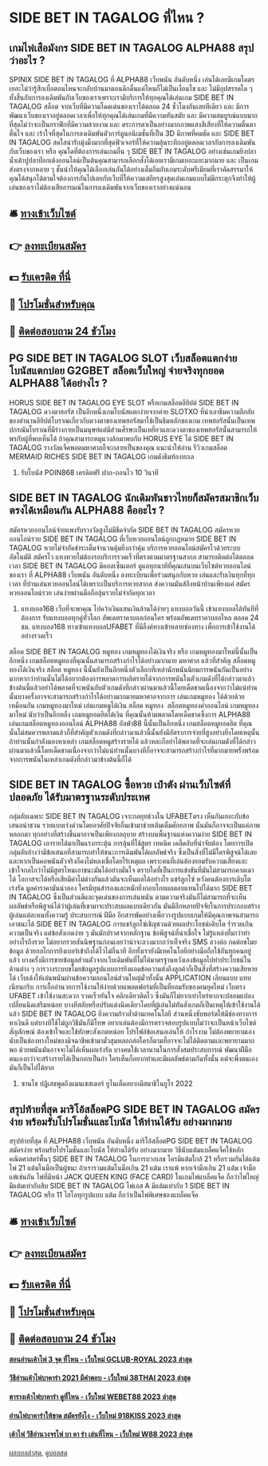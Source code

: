 # SIDE BET IN TAGALOG ที่ไหน ?
## เกมไพ่เสือมังกร SIDE BET IN TAGALOG ALPHA88 สรุปว่าอะไร ?
SPINIX SIDE BET IN TAGALOG ที่ ALPHA88 เว็บพนัน อันดับหนึ่ง เล่นได้เลยมีเกมโคตรเยอะไม่ว่ารู้สึกเบื่อตอนไหนจะกลับบ้านมาตอนดึกดื่นแค่ไหนก็ไม่เป็นเงื่อนไข และ ไม่มีอุปสรรคใด ๆ ทั้งสิ้นกับการลงเดิมพันกับเว็บของเราเพราะเรามีบริการให้ทุกคุณได้เล่นเกม SIDE BET IN TAGALOG สล็อต จากเว็บที่มีความโดดเด่นของเราได้ตลอด 24 ชั่วโมงกันเลยทีเดียว และ มีการพัฒนาเว็บของเราอยู่ตลอดเวลาเพื่อให้ทุกคุณได้เล่นเกมที่มีความทันสมัย และ มีความสมบูรณ์แบบมากที่สุดไม่ว่าจะเป็นกราฟิกที่มีความสวยงาม และ ตระการตาเป็นอย่างมากภาพแสงสีเสียงที่ให้ความตื่นตาตื่นใจ และ เร้าใจที่สุดในการลงเดิมพันตัวการ์ตูนอนิเมชั่นที่เป็น 3D มีภาพที่คมชัด และ SIDE BET IN TAGALOG สดใสน่ารักมุ้งมิ้งมากที่สุดฟิวเจอร์ที่ให้ความลุ้นระทึกอยู่ตลอดเวลากับการลงเดิมพันกับเว็บของเรา หรือ คุณใดที่ต้องการเล่นเกมอื่น ๆ SIDE BET IN TAGALOG อย่างเช่นเกมยิงปลาน้ำเต้าปูปลาป๊อกเด้งออนไลน์เป็นต้นคุณสามารถเลือกสั่งได้เลยเรามีเกมเยอะแยะมากมาย และ เป็นเกมส่งตรงจากหลาย ๆ ชั้นนำให้คุณได้เลือกเล่นกันได้อย่างเต็มอิ่มกับเกมระดับพรีเมียมที่เราคัดสรรมาให้คุณได้สนุกได้ตามใจต้องการกันไปเลยกับเว็บที่ให้ความเสถียรสูงสุดเล่นเกมแบบไม่มีกระตุกจึงทำให้ผู้เล่นของเราไม่ต้องเสียอารมณ์ในการลงเดิมพันจากเว็บของเราอย่างแน่นอน

## 🛎 [ทางเข้าเว็บไซต์](https://bit.ly/3SdLNi2)
## 👉 [ลงทะเบียนสมัคร](https://bit.ly/3SdLNi2)
## 💵 [รับเครดิต ที่นี่](https://bit.ly/3dyRKHj)
## 👑 [โปรโมชั่นสำหรับคุณ](https://bit.ly/3dyRKHj)
## 📱 [ติดต่อสอบถาม 24 ชัวโมง](https://bit.ly/3dyRKHj)

## PG SIDE BET IN TAGALOG SLOT เว็บสล็อตแตกง่าย โบนัสแตกบ่อย G2GBET สล็อตเว็บใหญ่ จ่ายจริงทุกยอด ALPHA88 ได้อย่างไร ?
HORUS SIDE BET IN TAGALOG EYE SLOT หรือเกมสล็อตอียิปต์ SIDE BET IN TAGALOG ดวงตาฮอรัส เป็นอีกหนึ่งเกมโบนัสแตกง่ายจากค่าย SLOTXO ที่นำเอาธีมความลึกลับของตำนานอียิปต์โบราณเกี่ยวกับดวงตาของเทพฮอรัสมาใช้เป็นธีมหลักของเกม เทพฮอรัสนั้นเป็นเทพปกรณัมโบราณที่มีร่างกายเป็นมนุษย์แต่มีส่วนศีรษะเป็นเหยี่ยวและดวงตาของเทพฮอรัสนั้นสามารถให้พรกับผู้ที่พบเห็นได้ ถ้าคุณสามารถหมุนวงล้อมาพบกับ HORUS EYE ได้ SIDE BET IN TAGALOG รางวัลแจ็คพอตมหาศาลก็จะกลายเป็นของคุณ
แนะนำให้อ่าน รีวิวเกมสล็อต MERMAID RICHES SIDE BET IN TAGALOG เกมดังธีมท้องทะเล
1. รับโบนัส POIN868 เครดิตฟรี ฝาก-ถอนไว 10 วินาที

## SIDE BET IN TAGALOG นักเดิมพันชาวไทยก็สมัครสมาชิกเว็บตรงได้เหมือนกัน ALPHA88 คืออะไร ?
สมัครหวยออนไลน์จ่ายแพงรับรางวัลสูงไม่มีขีดจำกัด SIDE BET IN TAGALOG สมัครหวยออนไลน์รวย SIDE BET IN TAGALOG ที่เว็บหวยออนไลน์ถูกกฎหมาย SIDE BET IN TAGALOG หวยไม่จำกัดชำระเต็มจำนวนคุ้มยิ่งกว่าคุ้ม บริการหวยออนไลน์สมัครไวด้วยระบบอัตโนมัติ สมัครไว แทงหวยไม่ต้องรอบริการรวดเร็วที่ตรงตามมาตรฐานสากล สามารถติดต่อได้ตลอดเวลา SIDE BET IN TAGALOG มีคอลเซ็นเตอร์ ดูแลทุกนาทีที่คุณเล่นบนเว็บไซต์หวยออนไลน์ของเรา ที่ ALPHA88 เว็บพนัน อันดับหนึ่ง ลงทะเบียนเพื่อร่วมสนุกกับหวย เล่นและรับเงินทุกที่ทุกเวลา ที่บ้านเล่นหวยออนไลน์ได้เพราะเป็นบริการหวยสากล ส่งความมันส์ถึงหน้าบ้านเพียงแค่ สมัครหวยออนไลน์รวย เล่นง่ายผ่านมือถือลุ้นรวยไม่จำกัดทุกเวลา
1. แทงบอล168 เว็บที่จะพาคุณ ไปคว้าเงินแสนเงินล้านได้ง่ายๆ แทงบอลวันนี้ เข้าแทงบอลได้ทันทีที่ต้องการ รับแทงบอลทุกคู่ทั่วโลก อัพเดทราคาบอลก่อนใคร พร้อมอัพเดทราคาบอลไหล ตลอด 24 ชม. แทงบอล168 ทางเข้าแทงบอลUFABET ที่มีลิ้งค์ทางเข้าหลายช่องทาง เพื่อการเข้าใช้งานได้อย่างรวดเร็ว

สล็อต SIDE BET IN TAGALOG หมูทอง เกมหมูทองได้เงินจริง หรือ เกมหมูทองมาใหม่นี้นั้นเป็นอีกหนึ่ง เกมสล็อตหมูทองที่คุณนั้นสามารถสร้างกำไรได้อย่างมากมาย มหาศาล แล้วที่สำคัญ สล็อตหมูทองได้เงินจริง สล็อต หมูทอง นี้นั้นยังเป็นอีกหนึ่งตัวเลือกที่เหล่านักพนันนิยมการพนันกันเป็นอย่างมากหากว่าท่านนั้นไม่ได้อยากต้องการพลาดการผลิตรายได้จากการพนันในตัวเกมดังที่ได้กล่าวมาแล้วข้างต้นนี้แล้วอย่าได้พลาดที่จะพนันกับตัวเกมดังที่กล่าวผ่านมาแล้วนี้โดยเด็ดขาดเนื่องจากว่าไม่แน่ท่านนั้นบางครั้งอาจจะสามารถสร้างกำไรได้อย่างมากมายมหาศาลจากการ เล่นเกมหมูทอง ได้ด้วยด้วยเหมือนกัน เกมหมูทองมาใหม่ เล่นเกมหมูได้เงิน สล็อต หมูทอง  สล็อตหมูทองคำออนไลน์ เกมหมูทองมาใหม่ นับว่าเป็นอีกหลึ่ง เกมหมูยอดฮิตได้เงิน ที่คุณนั้นห้ามพลาดโดยเด็ดขาดซึ่งการ ALPHA88 เล่นเกมสล็อตหมูทองออนไลน์ ALPHA88 อัลฟ่า88 นี้นั้นเป็นอีกหนึ่ง เกมสล็อตหมูยอดฮิต ที่คุณนั้นไม่สมควรพลาดแล้วก็ที่สำคัญตัวเกมดังที่กล่าวมาแล้วนี้นั้นยังมีอัตราการจ่ายที่สูงอย่างยิ่งโดยเหตุนั้นถ้าท่านนั้นกำลังมองหาเหล่า เกมสล็อตหมูสร้างรายได้ แล้วหละก็อย่าได้พลาดที่จะเล่นเกมดังที่ได้กล่าวผ่านมาแล้วนี้โดยเด็ดขาดเนื่องจากว่าไม่แน่ท่านนั้นบางทีก็อาจจะสามารถสร้างกำไรที่มากมายพรั่งพร้อมจากการพนันในเหล่าเกมดังที่กล่าวมาข้างต้นนี้ก็ได้

## SIDE BET IN TAGALOG ซื้อหวย เป๋าตัง ผ่านเว็บไซต์ที่ปลอดภัย ได้รับมาตรฐานระดับประเทศ
กลุ่มลับเฉพาะ SIDE BET IN TAGALOG เจาะกลยุทธ์วงใน UFABETตรง เห็นกันเยอะกับข้อเสนอน่าชวน รวยแบบเร่งด่วนโดยอาศัยปัจจัยอื่นเข้ามาช่วยเติมเต็มศักยภาพ นั่นมันก็อาจจะเป็นแค่ภาพหลอกตา ทุกอย่างที่สร้างขึ้นมาอาจเป็นเพียงกลอุบาย สร้างบนพื้นฐานแห่งความง่าย SIDE BET IN TAGALOG เอารายได้มาเป็นแรงกระตุ้น การลุ้นที่ใช้สูตร เทคนิค เคล็ดลับที่น่าจับต้อง โดยการเปิดกลุ่มลับอ้างว่ามีข้อเสนอที่สามารถทำให้ชนะการเดิมพันได้ผลลัพธ์จริง ซึ่งเป็นสิ่งที่ไม่มีใครพิสูจน์ได้เลย และหากเป็นคอพนันตัวจริงก็คงไม่หลงเชื่อโดยไร้เหตุผล เพราะคนที่เล่นต้องยอมรับความเสี่ยงและเข้าใจกลไกว่าไม่มีสูตรไหนเอาชนะมันได้อย่างมั่นใจ ตราบใดที่เป็นการแข่งขันที่มันไม่สามารถคาดเดาได้ โอกาสจะได้หรือเสียมีค่าไม่ต่างกันแล้วมันจะเห็นผลได้อย่างไร
แชร์ลูกโซ่ หวังคนต้องการเติบโตเร่งรัด มูลค่าราคามันน่าลอง ใครมีทุนสำรองและหนักยิ่งกอบโกยผลตอบแทนไปได้มาก SIDE BET IN TAGALOG ซึ่งเป็นส่วนดีและจุดเด่นของการเล่นพนัน ตามความจริงมันก็ไม่สามารถที่จะเห็นผลลัพธ์หรือพิสูจน์ได้ว่าผู้เล่นที่เขามาจะประสบผลแบบเดียวกัน มันมีอีกหลายปัจจัยในการประกอบสร้างผู้เล่นแต่ละคนทั้งความรู้ ประสบการณ์ ฝีมือ อีกสารพัดอย่างเพื่อวางรูปแบบเกมให้มีคุณภาพจนสามารถเอาชนะได้ SIDE BET IN TAGALOG การแชร์ลูกโซ่เชิญชวนด้วยผลประโยชน์เติบโต ร่ำรวยเกินความเป็นจริง แต่ข้อสังเกตง่าย ๆ มันมักปราศจากหลักฐาน ข้อพิสูจน์ที่น่าเชื่อใจ ไม่รู้แหล่งที่มาว่าทำอย่างไรถึงรวย ไม่อยากรวยสันนิษฐานก่อนเลยว่าน่าจะลวงมากกว่าเท็จจริง
SMS ลวงล่อ กดต่อขโมยข้อมูล ด้วยกลไกการยิงเบอร์เข้าถึงได้ไวไม่กี่นาที อีกทั้งเรายังมีเทคโนโลยีอย่างมือถือใช้กันทุกคนอยู่แล้ว บางครั้งมีการขายข้อมูลส่วนตัวจากเว็บเดิมพันที่ไม่ได้มาตรฐานหวังเองข้อมูลไปทำประโยชน์ในด้านต่าง ๆ การวางระบบขโมยข้อมูลรูปแบบการยิงแอดข้อความส่งถึงลูกค้าก็เป็นสิ่งที่สร้างความเสียหายได้ เว็บเด้งให้เล่นพนันผ่านข้อความออนไลน์ส่วนใหญ่มั่วทั้งนั้น
APPLICATION เลียนแบบ แทบเนียนกริบ การเอื้ออำนวยการใช้งานให้ง่ายด้วยแพลตฟอร์มที่เป็นที่ยอมรับของคนยุคใหม่ เว็บตรง UFABET เข้าใช้งานสะดวก รวดเร็วทันใจ คลิกเดียวติดไว ซึ่งมันก็ไม่ยากเท่าไหร่หากจะปลอมแปลง เปลี่ยนนิดเสริมหน่อย บางทีสลับหรือปรับแต่งนิดเดียวโดยที่ผู้เล่นไม่ทันสังเกตก็เป็นเหตุให้เข้าใช้งานได้แล้ว SIDE BET IN TAGALOG ยิ่งความก้าวล้ำด้านเทคโนโลยี ส่วนหนึ่งซับพอร์ตให้มีช่องทางการหาเงินดี แต่บางทีใช้ไม่ถูกวิธีมันก็มีโทษ อยากเล่นต้องมีการตรวจสอบรูปแบบไม่ว่าจะเป็นหน้าเว็บไซต์ สัญลักษณ์ ต้องเข้าใจและใช้ทักษะสังเกตหน่อย
โปรไฟล์ข้อเสนอเล่นให้ กำไรงาม ไม่ต้องพยายามเอง นับเป็นช่องทางใหม่ของมิจฉาชีพเข้ามามั่วสุมหลอกล่อใครก็ตามที่อาจจะไม่ได้ติดตามและพยายามมากพอ ด้วยพนันมันอาจจะไม่ได้เห็นผลเร่งรัด บางคนใช้เวลานานในการสั่งสมประสบการณ์ พัฒนาฝีมือตนเองกว่าจะสร้างรายได้เป็นกอกเป็นกำ ใครเห็นก็อยากทำและมีผลลัพธ์ตามกันทั้งนั้น แต่จะพึ่งตนเองมันก็เป็นไปได้ยาก
1. ซานโช ปฏิเสธพูดถึงแมนเชสเตอร์ ยูไนเต็ดอยากมีสมาธิในยูโร 2022

## สรุปท้ายที่สุด มาริโอ้สล็อตPG SIDE BET IN TAGALOG สมัครง่าย พร้อมรับโปรโมชั่นและโบนัส ให้ท่านได้รับ อย่างมากมาย
สรุปท้ายที่สุด ที่ ALPHA88 เว็บพนัน อันดับหนึ่ง มาริโอ้สล็อตPG SIDE BET IN TAGALOG สมัครง่าย พร้อมรับโปรโมชั่นและโบนัส ให้ท่านได้รับ อย่างมากมาย วิธีนับแต้มแบล็คแจ็คใช้หลักคณิตศาสตร์พื้นๆ SIDE BET IN TAGALOG ในการบวกเลข ใครมีแต้มใกล้ 21 หรือรวมกันได้แต้มไพ่ 21 แต้มในมือเป็นผู้ชนะ ถ้าเรารวมแต้มในมือเกิน 21 แต้ม เราแพ้ หากเจ้ามือเกิน 21 แต้ม เจ้ามือแพ้เช่นกัน
ไพ่ที่มีหน้า JACK QUEEN KING (FACE CARD) ในเกมไพ่แบล็คแจ็ค ถือว่าไพ่ใหญ่มีแต้มเท่ากับสิบ SIDE BET IN TAGALOG ไพ่เอส A มีแต้มเท่ากับ 1 SIDE BET IN TAGALOG หรือ 11 ไฮโลทุกรูปแบบ แต้ม ถือว่าเป็นไพ่พิเศษของแบล็คแจ็ค

## 🛎 [ทางเข้าเว็บไซต์](https://bit.ly/3SdLNi2)
## 👉 [ลงทะเบียนสมัคร](https://bit.ly/3SdLNi2)
## 💵 [รับเครดิต ที่นี่](https://bit.ly/3dyRKHj)
## 👑 [โปรโมชั่นสำหรับคุณ](https://bit.ly/3dyRKHj)
## 📱 [ติดต่อสอบถาม 24 ชัวโมง](https://bit.ly/3dyRKHj)

#### [สอนอ่านเค้าไพ่ 3 จุด ที่ไหน - เว็บใหม่ GCLUB-ROYAL 2023 ล่าสุด](https://atom.io/themes/สอนอ่านเค้าไพ่%203%20จุด%20ที่ไหน%20-%20เว็บใหม่%20gclub-royal%202023%20ล่าสุด)
#### [วิธีอ่านเค้าไพ่บาคาร่า 2021 มีคำตอบ - เว็บใหม่ 38THAI 2023 ล่าสุด](https://atom.io/themes/วิธีอ่านเค้าไพ่บาคาร่า%202021%20มีคำตอบ%20-%20เว็บใหม่%2038thai%202023%20ล่าสุด)
#### [ตารางเค้าไพ่บาคาร่า ดูที่ไหน - เว็บใหม่ WEBET88 2023 ล่าสุด](https://atom.io/themes/ตารางเค้าไพ่บาคาร่า%20ดูที่ไหน%20-%20เว็บใหม่%20webet88%202023%20ล่าสุด)
#### [อ่านไพ่บาคาร่าให้ขาด สมัครยังไง - เว็บใหม่ 918KISS 2023 ล่าสุด](https://atom.io/themes/อ่านไพ่บาคาร่าให้ขาด%20สมัครยังไง%20-%20เว็บใหม่%20918kiss%202023%20ล่าสุด)
#### [เค้าไพ่ วิธีอ่านวงจรไพ่ บา คา ร่า เล่นที่ไหน - เว็บใหม่ W88 2023 ล่าสุด](https://atom.io/themes/เค้าไพ่%20วิธีอ่านวงจรไพ่%20บา%20คา%20ร่า%20เล่นที่ไหน%20-%20เว็บใหม่%20w88%202023%20ล่าสุด)

[ผลบอลล่าสุด](https://siamsport.tv "ผลบอลล่าสุด"), [ดูบอลสด](https://siamsport.tv/ดูบอลสด "ดูบอลสด")